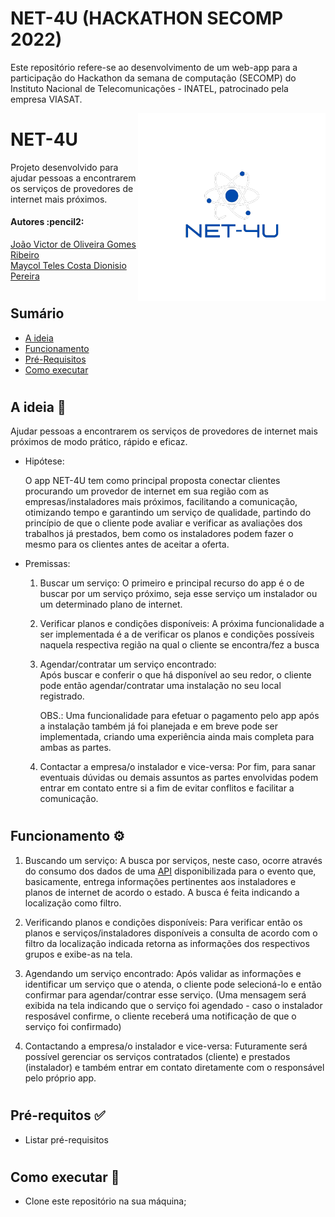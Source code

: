 # NET-4U (HACKATHON SECOMP 2022)
Este repositório refere-se ao desenvolvimento de um web-app para a participação do Hackathon da semana de computação (SECOMP) do Instituto Nacional de Telecomunicações - INATEL, patrocinado pela empresa VIASAT.

<img src="App/static/styles/assets/logo_azul.png" align="right" width="300">

# NET-4U
Projeto desenvolvido para ajudar pessoas a encontrarem os serviços de provedores de internet mais próximos.

<h4 align="left"> 
	Autores :pencil2:
</h4>

<p align="left">
 <a href="https://github.com/jvoliveirag">João Victor de Oliveira Gomes Ribeiro<br></a> 
 <a href="https://github.com/MaycolTeles">Maycol Teles Costa Dionisio Pereira</a>
</p>

#

## Sumário
* [A ideia](#A-ideia)
* [Funcionamento](#Funcionamento)
* [Pré-Requisitos](#Pré-requisitos)
* [Como executar](#Como-executar)

#

## A ideia :pencil: <a name="A-ideia"></a> 

Ajudar pessoas a encontrarem os serviços de provedores de internet mais próximos de modo prático, rápido e eficaz.

* Hipótese:

	O app NET-4U tem como principal proposta conectar clientes procurando um provedor de internet em sua região com as empresas/instaladores mais próximos, facilitando a comunicação, otimizando tempo e garantindo um serviço de qualidade, partindo do princípio de que o cliente pode avaliar e verificar as avaliações dos trabalhos já prestados, bem como os instaladores podem fazer o mesmo para os clientes antes de aceitar a oferta.

* Premissas:

	1. Buscar um serviço:
		O primeiro e principal recurso do app é o de buscar por um serviço próximo, seja esse serviço um instalador ou um determinado plano de internet.

    2. Verificar planos e condições disponíveis:
		A próxima funcionalidade a ser implementada é a de verificar os planos e condições possíveis naquela respectiva região na qual o cliente se encontra/fez a busca

	3. Agendar/contratar um serviço encontrado:  
		Após buscar e conferir o que há disponível ao seu redor, o cliente pode então agendar/contratar uma instalação no seu local registrado.

		OBS.: Uma funcionalidade para efetuar o pagamento pelo app após a instalação também já foi planejada e em breve pode ser implementada, criando uma experiência ainda mais completa para ambas as partes.

    4. Contactar a empresa/o instalador e vice-versa:
		Por fim, para sanar eventuais dúvidas ou demais assuntos as partes envolvidas podem entrar em contato entre si a fim de evitar conflitos e facilitar a comunicação.

#

## Funcionamento :gear: <a name="Funcionamento"></a>

1. Buscando um serviço:
	A busca por serviços, neste caso, ocorre através do consumo dos dados de uma [API](https://cookie-submarine-e90.notion.site/Rotas-da-API-e790b9219bb44a33a7ec07b5d2cbb613) disponibilizada para o evento que, basicamente, entrega informações pertinentes aos instaladores e planos de internet de acordo o estado. A busca é feita indicando a localização como filtro.
	
2. Verificando planos e condições disponíveis:
	Para verificar então os planos e serviços/instaladores disponíveis a consulta de acordo com o filtro da localização indicada retorna as informações dos respectivos grupos e exibe-as na tela.

3. Agendando um serviço encontrado:
	Após validar as informações e identificar um serviço que o atenda, o cliente pode selecioná-lo e então confirmar para agendar/contrar esse serviço. (Uma mensagem será exibida na tela indicando que o serviço foi agendado - caso o instalador resposável confirme, o cliente receberá uma notificação de que o serviço foi confirmado)

4. Contactando a empresa/o instalador e vice-versa:
	Futuramente será possível gerenciar os serviços contratados (cliente) e prestados (instalador) e também entrar em contato diretamente com o responsável pelo próprio app.
#

## Pré-requitos :white_check_mark: <a name="Pré-requisitos"></a>
* Listar pré-requisitos

#

## Como executar :rocket: <a name="Como-executar"></a>
* Clone este repositório na sua máquina;

#
